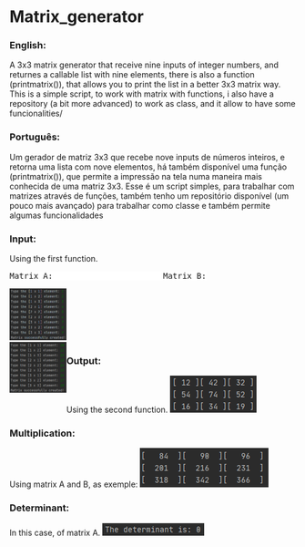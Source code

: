 # Matrix_generator
<h3>English:</h3>
 A 3x3 matrix generator that receive nine inputs of integer numbers, and returnes a callable list with nine elements, there is also a function (printmatrix()), that allows you to print the list in a better 3x3 matrix way. This is a simple script, to work with matrix with functions, i also have a repository (a bit more advanced) to work as class, and it allow to have some funcionalities/

 <h3>Português:</h3>
 Um gerador de matriz 3x3 que recebe nove inputs de números inteiros, e retorna uma lista com nove elementos, há também disponível uma função (printmatrix()), que permite a impressão na tela numa maneira mais conhecida de uma matriz 3x3. Esse é um script simples, para trabalhar com matrizes através de funções, também tenho um repositório disponível (um pouco mais avançado) para trabalhar como classe e também permite algumas funcionalidades
<h3>Input:</h3>
Using the first function.
<div style="display: flex">
<pre style="background-color: white;" class="tab">Matrix A:                       Matrix B:</pre>
</div>
<div style="width: 100px;">
<img src="images/input.png"> <img align=left src="images/input1.png">
</div>
 <h3> Output:</h3>
 Using the second function.
 <img src="images/output.png">
<h3>Multiplication:</h3>
Using matrix A and B, as exemple: 
<img src="images/multiplication.png">
<h3>Determinant:</h3>
In this case, of matrix A.
<img src="images/determinant.png">

